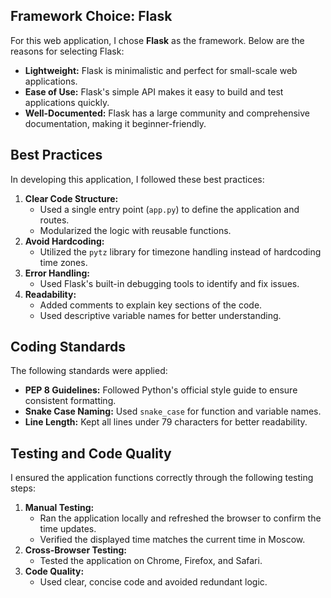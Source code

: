 ## Framework Choice: Flask
For this web application, I chose **Flask** as the framework. Below are the reasons for selecting Flask:
- **Lightweight:** Flask is minimalistic and perfect for small-scale web applications.
- **Ease of Use:** Flask's simple API makes it easy to build and test applications quickly.
- **Well-Documented:** Flask has a large community and comprehensive documentation, making it beginner-friendly.

## Best Practices
In developing this application, I followed these best practices:
1. **Clear Code Structure:**
   - Used a single entry point (`app.py`) to define the application and routes.
   - Modularized the logic with reusable functions.
2. **Avoid Hardcoding:**
   - Utilized the `pytz` library for timezone handling instead of hardcoding time zones.
3. **Error Handling:**
   - Used Flask's built-in debugging tools to identify and fix issues.
4. **Readability:**
   - Added comments to explain key sections of the code.
   - Used descriptive variable names for better understanding.

## Coding Standards
The following standards were applied:
- **PEP 8 Guidelines:** Followed Python's official style guide to ensure consistent formatting.
- **Snake Case Naming:** Used `snake_case` for function and variable names.
- **Line Length:** Kept all lines under 79 characters for better readability.

## Testing and Code Quality
I ensured the application functions correctly through the following testing steps:
1. **Manual Testing:**
   - Ran the application locally and refreshed the browser to confirm the time updates.
   - Verified the displayed time matches the current time in Moscow.
2. **Cross-Browser Testing:**
   - Tested the application on Chrome, Firefox, and Safari.
3. **Code Quality:**
   - Used clear, concise code and avoided redundant logic. 
